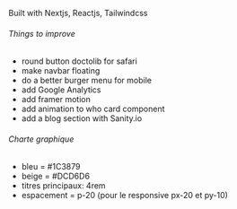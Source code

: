 Built with Nextjs, Reactjs, Tailwindcss

###### Things to improve ######
- round button doctolib for safari
- make navbar floating
- do a better burger menu for mobile
- add Google Analytics
- add framer motion
- add animation to who card component
- add a blog section with Sanity.io



###### Charte graphique ######
- bleu = #1C3879
- beige = #DCD6D6
- titres principaux: 4rem
- espacement = p-20 (pour le responsive px-20 et py-10)



